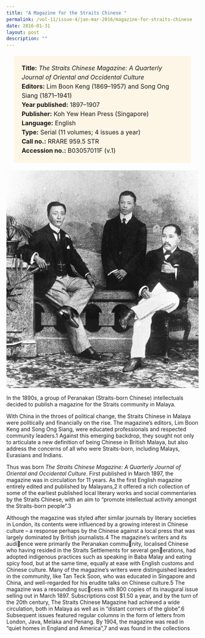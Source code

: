 ```yaml
---
title: "A Magazine for the Straits Chinese "
permalink: /vol-11/issue-4/jan-mar-2016/magazine-for-straits-chinese
date: 2016-01-31
layout: post
description: ""
---
```

<span style="background-colour: #fdf5e6; padding: 20px; margin: 20px; background:#fdf5e6; display:block; font-size:1rem; line-height:1.5rem;"> 
	<b>Title:</b> <i>The Straits Chinese Magazine: A 
	Quarterly Journal of Oriental and Occidental Culture</i><br>
<b>Editors:</b> Lim Boon Keng (1869–1957) and Song Ong Siang (1871–1941)<br>
<b>Year published:</b> 1897–1907<br>
<b>Publisher:</b> Koh Yew Hean Press (Singapore)<br>
<b>Language:</b> English<br>
<b>Type:</b> Serial (11 volumes; 4 issues a year)<br>
<b>Call no.:</b> RRARE 959.5 STR<br>
<b>Accession no.:</b> B03057011F (v.1)
</span>

<img src="/images/vol-11-issue-4/a-magazine-straits-chinese/C1.JPG">
<div style="background-color: white;"></i></div>

In the 1890s, a group of Peranakan (Straits-born Chinese) intellectuals decided to publish a magazine for the Straits community in Malaya.

With China in the throes of political change, the Straits Chinese in Malaya were politically and financially on the rise. The magazine’s editors, Lim Boon Keng and Song 
Ong Siang, were educated professionals and respected community leaders.1 Against this emerging backdrop, they sought not only to articulate a new definition of being Chinese in British Malaya, but also address the concerns of all who were Straits-born, including Malays, Eurasians and Indians.

Thus was born *The Straits Chinese Magazine: A Quarterly Journal of Oriental and Occidental Culture*. First published in March 1897, the magazine was in circulation for 11 years. As the first English magazine 
entirely edited and published by Malayans,2 it offered a rich collection of some of the earliest published local literary works and social commentaries by the Straits Chinese, with an aim to “promote intellectual activity 
amongst the Straits-born people”.3

Although the magazine was styled 
after similar journals by literary societies 
in London, its contents were influenced by 
a growing interest in Chinese culture – a 
response perhaps by the Chinese against 
a local press that was largely dominated by 
British journalists.4
The magazine’s writers and its audience were primarily the Peranakan community, localised Chinese who having resided 
in the Straits Settlements for several generations, had adopted indigenous practices 
such as speaking in Baba Malay and eating 
spicy food, but at the same time, equally 
at ease with English customs and Chinese 
culture. Many of the magazine’s writers were 
distinguished leaders in the community, 
like Tan Teck Soon, who was educated in 
Singapore and China, and well-regarded 
for his erudite talks on Chinese culture.5
The magazine was a resounding success with 800 copies of its inaugural issue 
selling out in March 1897. Subscriptions 
cost $1.50 a year, and by the turn of the 20th 
century, The Straits Chinese Magazine had 
achieved a wide circulation, both in Malaya 
as well as in “distant corners of the globe”.6
Subsequent issues featured regular columns 
in the form of letters from London, Java, 
Melaka and Penang. By 1904, the magazine 
was read in “quiet homes in England and 
America”,7
 and was found in the collections 